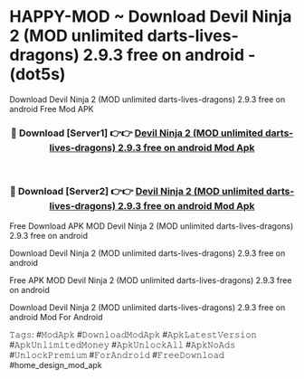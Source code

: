 # HAPPY-MOD ~ Download Devil Ninja 2 (MOD unlimited darts-lives-dragons) 2.9.3 free on android - (dot5s)
Download Devil Ninja 2 (MOD unlimited darts-lives-dragons) 2.9.3 free on android Free Mod APK

<div align="center">
<h3>🔴 Download [Server1] 👉👉 <a href="https://apk-comot.site?title=Devil_Ninja_2_(MOD_unlimited_darts-lives-dragons)_2.9.3_free_on_android">Devil Ninja 2 (MOD unlimited darts-lives-dragons) 2.9.3 free on android Mod Apk</a></h3><br>

<h3>🔴 Download [Server2] 👉👉 <a href="https://apk-comot.site?title=Devil_Ninja_2_(MOD_unlimited_darts-lives-dragons)_2.9.3_free_on_android">Devil Ninja 2 (MOD unlimited darts-lives-dragons) 2.9.3 free on android Mod Apk</a></h3>
</div>


Free Download APK MOD Devil Ninja 2 (MOD unlimited darts-lives-dragons) 2.9.3 free on android

Download Devil Ninja 2 (MOD unlimited darts-lives-dragons) 2.9.3 free on android 

Free APK MOD Devil Ninja 2 (MOD unlimited darts-lives-dragons) 2.9.3 free on android 

Download Devil Ninja 2 (MOD unlimited darts-lives-dragons) 2.9.3 free on android Mod For Android

𝚃𝚊𝚐𝚜: #𝙼𝚘𝚍𝙰𝚙𝚔 #𝙳𝚘𝚠𝚗𝚕𝚘𝚊𝚍𝙼𝚘𝚍𝙰𝚙𝚔 #𝙰𝚙𝚔𝙻𝚊𝚝𝚎𝚜𝚝𝚅𝚎𝚛𝚜𝚒𝚘𝚗 #𝙰𝚙𝚔𝚄𝚗𝚕𝚒𝚖𝚒𝚝𝚎𝚍𝙼𝚘𝚗𝚎𝚢 #𝙰𝚙𝚔𝚄𝚗𝚕𝚘𝚌𝚔𝙰𝚕𝚕 #𝙰𝚙𝚔𝙽𝚘𝙰𝚍𝚜 #𝚄𝚗𝚕𝚘𝚌𝚔𝙿𝚛𝚎𝚖𝚒𝚞𝚖 #𝙵𝚘𝚛𝙰𝚗𝚍𝚛𝚘𝚒𝚍 #𝙵𝚛𝚎𝚎𝙳𝚘𝚠𝚗𝚕𝚘𝚊𝚍 #home_design_mod_apk